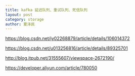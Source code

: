 ```yaml
---
title: kafka 延迟队列、重试队列、死信队列
layout: post
category: storage
author: 夏泽民
---
```

https://blog.csdn.net/jy02268879/article/details/106014372

https://blog.csdn.net/u013256816/article/details/89325701
<!-- more -->

http://blog.itpub.net/31555607/viewspace-2672190/

https://developer.aliyun.com/article/780050


